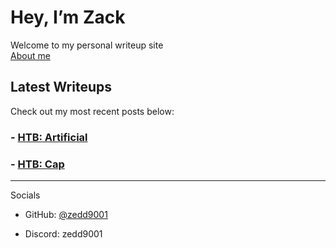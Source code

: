 # Hey, I’m Zack

Welcome to my personal writeup site  
[About me](/about.md)

## Latest Writeups
Check out my most recent posts below:
### - [HTB: Artificial](posts/htb-artificial.md)
### - [HTB: Cap](posts/htb-cap.md)  
---

Socials  
- GitHub: [@zedd9001](https://github.com/zedd9001)

- Discord: zedd9001
